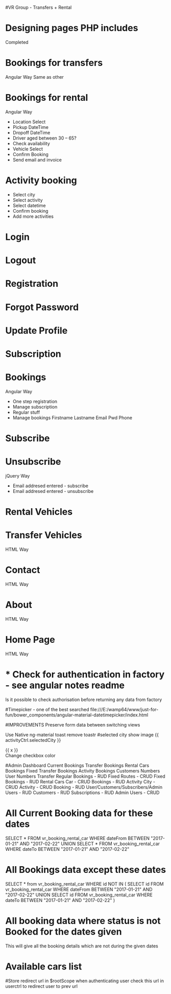 #VR Group - Transfers + Rental

# Designing pages PHP includes
Completed


# Bookings for transfers
Angular Way
Same as other


# Bookings for rental
Angular Way
* Location Select
* Pickup DateTime
* Dropoff DateTime
* Driver aged between 30 – 65?
* Check availability
* Vehicle Select 
* Confirm Booking
* Send email and invoice


# Activity booking
* Select city
* Select activity
* Select datetime
* Confirm booking
* Add more activities


# Login
# Logout
# Registration
# Forgot Password
# Update Profile
# Subscription
# Bookings
Angular Way
* One step registration
* Manage subscription
* Regular stuff
* Manage bookings
Firstname Lastname Email Pwd Phone


# Subscribe
# Unsubscribe
jQuery Way
* Email addresed entered - subscribe 
* Email addresed entered - unsubscribe 


# Rental Vehicles
# Transfer Vehicles
HTML Way


# Contact
HTML Way


# About
HTML Way


# Home Page
HTML Way


# * Check for authentication in factory - see angular notes readme
Is it possible to check authorisation before returning any data from factory 


#Timepicker - one of the best searched
file:///E:/wamp64/www/just-for-fun/bower_components/angular-material-datetimepicker/index.html


#IMPROVEMENTS
Preserve form data between switching views

Use Native ng-material toast remove toastr
    #selected city show image
        {{ activityCtrl.selectedCity }}
            <div ng-repeat="x in activityCtrl.selectedCity">
                {{ x }}
            </div>
        Change checkbox color


#Admin
Dashboard
    Current Bookings
        Transfer Bookings
        Rental Cars Bookings
        Fixed Transfer Bookings
        Activity Bookings
    Customers Numbers
    User Numbers 
Transfer 
    Regular Bookings - RUD
    Fixed Routes - CRUD
    Fixed Bookings - RUD
Rental Cars
    Car - CRUD
    Bookings - RUD
Activity
    City - CRUD
    Activity - CRUD
    Booking - RUD
User/Customers/Subscribers/Admin
    Users - RUD
    Customers - RUD
    Subscriptions - RUD
    Admin Users - CRUD





# All Current Booking data for these dates
SELECT * FROM vr_booking_rental_car WHERE dateFrom BETWEEN "2017-01-21" AND "2017-02-22" UNION 
SELECT * FROM vr_booking_rental_car WHERE dateTo BETWEEN "2017-01-21" AND "2017-02-22"


# All Bookings data except these dates 
SELECT * from vr_booking_rental_car WHERE id NOT IN (
    SELECT id FROM vr_booking_rental_car WHERE dateFrom BETWEEN "2017-01-21" AND "2017-02-22" UNION 
    SELECT id FROM vr_booking_rental_car WHERE dateTo BETWEEN "2017-01-21" AND "2017-02-22"
)

# All booking data where status is not Booked for the dates given
This will give all the booking details which are not during the given dates

# Available cars list









#Store redirect url in $rootScope when authenticating user
check this url in userctrl to redirect user to prev url